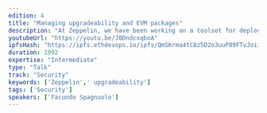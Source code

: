 ```yaml
---
edition: 4
title: "Managing upgradeability and EVM packages"
description: "At Zeppelin, we have been working on a toolset for deploying and managing upgradeable smart contracts and on-chain libraries, we have had the opportunity to collaborate with other teams to gather better understanding on their needs. We have also onboarded several projects to share their code on-chain via a common package registry. We are building an open source tool that offers the best possible developer experience for securely managing smart contract applications. In this talk we will revisit the importance of upgradeability in smart contracts security, present the lessons learned from this semester of usage, and share the work we have been doing as a result."
youtubeUrl: "https://youtu.be/J0DndcxqboA"
ipfsHash: "https://ipfs.ethdevops.io/ipfs/QmSKrma4tC8z5D2o3uuP89FTvJoiieHpjyzLqUrqSCwNSR?filename=Managing_upgradeability_and_EVM_packages_by_Facundo_Spagnuolo_Devcon4-J0DndcxqboA.mp4"
duration: 1092
expertise: "Intermediate"
type: "Talk"
track: "Security"
keywords: ['Zeppelin',' upgradeability']
tags: ['Security']
speakers: ['Facundo Spagnuolo']
---
```

